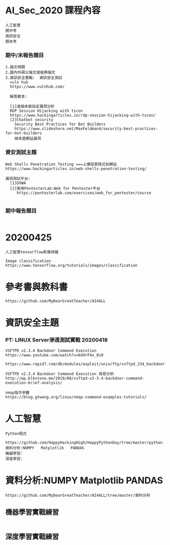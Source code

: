 # AI_Sec_2020 課程內容
```
人工智慧
期中考
資訊安全
期末考
```
### 期中/末報告題目
```
1.論文相關
2.國內外碩士論文或經典論文
3.資訊安全實戰:  資訊安全測試
  vuln hub
  https://www.vulnhub.com/
  
  解答範本:
  
  [1]遠端卓面協定漏洞分析
  RDP Session Hijacking with tscon
  https://www.hackingarticles.in/rdp-session-hijacking-with-tscon/
  [2]Chatbot security
    Security Best Practices for Bot Builders
    https://www.slideshare.net/MaxFeldman4/security-best-practices-for-bot-builders
    根本是網站漏洞
```
### 資安測試主題
```
Web Shells Penetration Testing ===上傳惡意程式到網站
https://www.hackingarticles.in/web-shells-penetration-testing/

漏洞測試平台:
  [1]DVWA
  [2]使用PentesterLab:Web for Pentester平台
     https://pentesterlab.com/exercises/web_for_pentester/course
```

```

```
### 期中報告題目
```

```
# 20200425
```
人工智慧tensorflow影像辨識

Image classification
https://www.tensorflow.org/tutorials/images/classification
```
# 參考書與教科書
```
https://github.com/MyDearGreatTeacher/AI4ALL
```
# 資訊安全主題
### PT: LINUX Server滲透測試實戰 20200418
```
VSFTPD v2.3.4 Backdoor Command Execution
https://www.youtube.com/watch?v=6XHrF4x_0i0

https://www.rapid7.com/db/modules/exploit/unix/ftp/vsftpd_234_backdoor

VSFTPD v2.3.4 Backdoor Command Execution 简易分析
http://wp.blkstone.me/2019/08/vsftpd-v2-3-4-backdoor-command-execution-brief-analysis/
```
```
nmap指令參數
https://blog.gtwang.org/linux/nmap-command-examples-tutorials/
```
# 人工智慧
```
Python程式
   https://github.com/HappyHackingHigh/HappyPythonDay/tree/master/python
資料分析:NUMPY   Matplotlib   PANDAS
機器學習:
深度學習:
```
# 資料分析:NUMPY   Matplotlib   PANDAS
```
https://github.com/MyDearGreatTeacher/AI4ALL/tree/master/資料分析
```

##  機器學習實戰練習
```

```

## 深度學習實戰練習
```

```

#
